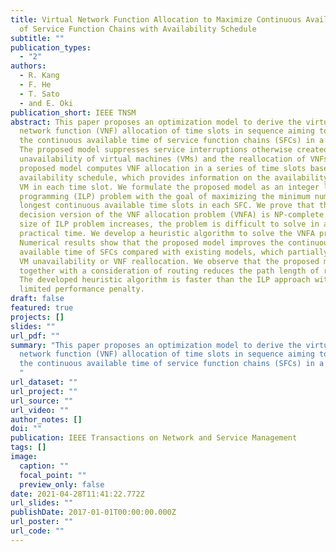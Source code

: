 ```yaml
---
title: Virtual Network Function Allocation to Maximize Continuous Available Time
  of Service Function Chains with Availability Schedule
subtitle: ""
publication_types:
  - "2"
authors:
  - R. Kang
  - F. He
  - T. Sato
  - and E. Oki
publication_short: IEEE TNSM
abstract: This paper proposes an optimization model to derive the virtual
  network function (VNF) allocation of time slots in sequence aiming to maximize
  the continuous available time of service function chains (SFCs) in a network.
  The proposed model suppresses service interruptions otherwise created by the
  unavailability of virtual machines (VMs) and the reallocation of VNFs. The
  proposed model computes VNF allocation in a series of time slots based on a VM
  availability schedule, which provides information on the availability of each
  VM in each time slot. We formulate the proposed model as an integer linear
  programming (ILP) problem with the goal of maximizing the minimum number of
  longest continuous available time slots in each SFC. We prove that the
  decision version of the VNF allocation problem (VNFA) is NP-complete. As the
  size of ILP problem increases, the problem is difficult to solve in a
  practical time. We develop a heuristic algorithm to solve the VNFA problem.
  Numerical results show that the proposed model improves the continuous
  available time of SFCs compared with existing models, which partially consider
  VM unavailability or VNF reallocation. We observe that the proposed model
  together with a consideration of routing reduces the path length of requests.
  The developed heuristic algorithm is faster than the ILP approach with a
  limited performance penalty.
draft: false
featured: true
projects: []
slides: ""
url_pdf: ""
summary: "This paper proposes an optimization model to derive the virtual
  network function (VNF) allocation of time slots in sequence aiming to maximize
  the continuous available time of service function chains (SFCs) in a network.
  "
url_dataset: ""
url_project: ""
url_source: ""
url_video: ""
author_notes: []
doi: ""
publication: IEEE Transactions on Network and Service Management
tags: []
image:
  caption: ""
  focal_point: ""
  preview_only: false
date: 2021-04-28T11:41:22.772Z
url_slides: ""
publishDate: 2017-01-01T00:00:00.000Z
url_poster: ""
url_code: ""
---
```

